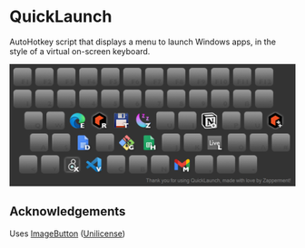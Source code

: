 ﻿# QuickLaunch

AutoHotkey script that displays a menu to launch Windows apps, in the style of a virtual on-screen keyboard.

![Screenshot of QuickLaunch](./docs/QuickLaunchScreenshot.png)

## Acknowledgements

Uses [ImageButton](https://github.com/AHK-just-me/Class_ImageButton) 
([Unilicense](https://github.com/AHK-just-me/Class_ImageButton/blob/master/LICENSE)) 
